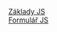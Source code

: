 [Základy JS](https://antosmichael07.github.io/School/zaklady-js/zadani.html) <br>
[Formulář JS](https://antosmichael07.github.io/School/formular/index.html)
